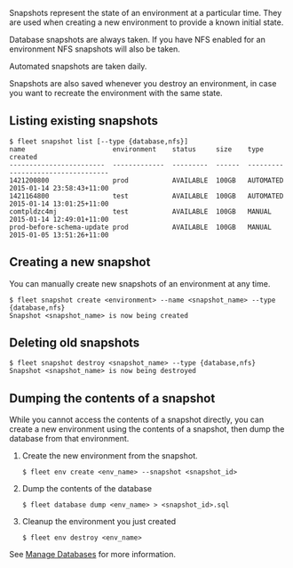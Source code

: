 Snapshots represent the state of an environment at a particular time.
They are used when creating a new environment to provide a known initial state.

Database snapshots are always taken. If you have NFS enabled for an environment
NFS snapshots will also be taken.

Automated snapshots are taken daily.

Snapshots are also saved whenever you destroy an environment, in case you want
to recreate the environment with the same state.

Listing existing snapshots
----

```
$ fleet snapshot list [--type {database,nfs}]
name                      environment    status     size    type       created
------------------------  -------------  ---------  ------  ---------  -------------------------
1421200800                prod           AVAILABLE  100GB   AUTOMATED  2015-01-14 23:58:43+11:00
1421164800                test           AVAILABLE  100GB   AUTOMATED  2015-01-14 13:01:25+11:00
comtpldzc4mj              test           AVAILABLE  100GB   MANUAL     2015-01-14 12:49:01+11:00
prod-before-schema-update prod           AVAILABLE  100GB   MANUAL     2015-01-05 13:51:26+11:00
```

Creating a new snapshot
----

You can manually create new snapshots of an environment at any time.

```
$ fleet snapshot create <environment> --name <snapshot_name> --type {database,nfs}
Snapshot <snapshot_name> is now being created
```

Deleting old snapshots
----

```
$ fleet snapshot destroy <snapshot_name> --type {database,nfs}
Snapshot <snapshot_name> is now being destroyed
```

Dumping the contents of a snapshot
----

While you cannot access the contents of a snapshot directly, you can create a new environment using the contents of a snapshot, then dump the database from that environment.

1. Create the new environment from the snapshot.

      ```
      $ fleet env create <env_name> --snapshot <snapshot_id>
      ```

2. Dump the contents of the database

      ```
      $ fleet database dump <env_name> > <snapshot_id>.sql
      ```

3. Cleanup the environment you just created

      ```
      $ fleet env destroy <env_name>
      ```

See [Manage Databases](/how-to/manage-databases#dumping-a-database) for more information.
